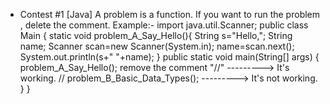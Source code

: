 * Contest #1 [Java]
A problem is a function. If you want to run the problem , delete the comment.
Example:-
import java.util.Scanner;
public class Main {
    static void problem_A_Say_Hello(){
        String s="Hello,";
        String name;
        Scanner scan=new Scanner(System.in);
        name=scan.next();
        System.out.println(s+" "+name);
    }
    public static void main(String[] args) {
            problem_A_Say_Hello(); remove the comment "//" ---------> It's working.
      //    problem_B_Basic_Data_Types(); ---------> It's not working.
}
}
